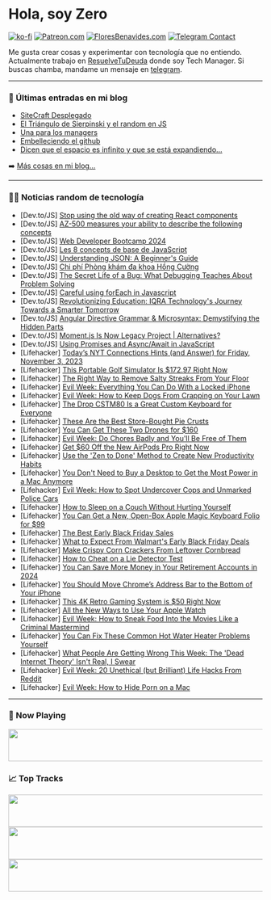 # Hola, soy Zero

[![ko-fi](https://ko-fi.com/img/githubbutton_sm.svg)](https://ko-fi.com/J3J4N0LUK)
[![Patreon.com](https://img.shields.io/endpoint.svg?url=https%3A%2F%2Fshieldsio-patreon.vercel.app%2Fapi%3Fusername%3Dzerodragon%26type%3Dpatrons&style=for-the-badge)](https://patreon.com/zerodragon)
[![FloresBenavides.com](https://img.shields.io/website?down_message=oops&label=MiBlog&style=for-the-badge&up_message=online&url=https%3A%2F%2Ffloresbenavides.com)](https://floresbenavides.com)
[![Telegram Contact](https://img.shields.io/badge/escr%C3%ADbeme-ZeroDragon-%2326A5E4?style=for-the-badge&logo=telegram)](https://t.me/zerodragon)

Me gusta crear cosas y experimentar con tecnología que no entiendo.
Actualmente trabajo en [ResuelveTuDeuda](http://github.com/resuelve) donde soy Tech Manager.
Si buscas chamba, mandame un mensaje en [telegram](https://t.me/zerodragon).

---

### 📕 Últimas entradas en mi blog
<!-- BLOG-POST-LIST:START -->
- [SiteCraft Desplegado](https://floresbenavides.com/sitecraft-desplegado/)
- [El Triángulo de Sierpinski y el random en JS](https://floresbenavides.com/el-triangulo-de-sierpinski-y-el-random-en-js/)
- [Una para los managers](https://floresbenavides.com/una-para-los-managers/)
- [Embelleciendo el github](https://floresbenavides.com/embelleciendo-el-github/)
- [Dicen que el espacio es infinito y que se está expandiendo…](https://floresbenavides.com/dicen-que-el-espacio-es-infinito-y-que-se-esta-expandiendo/)
<!-- BLOG-POST-LIST:END -->

➡️ [Más cosas en mi blog...](https://floresbenavides.com)

---

### 👨‍💻 Noticias random de tecnología
<!-- TECH-POSTS:START -->
- [Dev.to/JS] [Stop using the old way of creating React components](https://dev.to/semihgkl/stop-using-the-old-way-of-creating-react-components-42pj)
- [Dev.to/JS] [AZ-500 measures your ability to describe the following concepts](https://dev.to/jackel12345/az-500-measures-your-ability-to-describe-the-following-concepts-470d)
- [Dev.to/JS] [Web Developer Bootcamp 2024](https://dev.to/lifewithcode/web-developer-bootcamp-2024-3hh0)
- [Dev.to/JS] [Les 8 concepts de base de JavaScript](https://dev.to/kureru/les-8-concepts-de-base-de-javascript-4g6c)
- [Dev.to/JS] [Understanding JSON: A Beginner&#39;s Guide](https://dev.to/xuho/understanding-json-a-beginners-guide-483g)
- [Dev.to/JS] [Chi phí Phòng khám đa khoa Hồng Cường](https://dev.to/phongkhamdkhongcuong6/chi-phi-phong-kham-da-khoa-hong-cuong-24md)
- [Dev.to/JS] [The Secret Life of a Bug: What Debugging Teaches About Problem Solving](https://dev.to/delia_code/the-secret-life-of-a-bug-what-debugging-teaches-about-problem-solving-eic)
- [Dev.to/JS] [Careful using forEach in Javascript](https://dev.to/tino_muc/careful-using-foreach-in-javascript-50jd)
- [Dev.to/JS] [Revolutionizing Education: IQRA Technology&#39;s Journey Towards a Smarter Tomorrow](https://dev.to/iqratechnology4/revolutionizing-education-iqra-technologys-journey-towards-a-smarter-tomorrow-5o2)
- [Dev.to/JS] [Angular Directive Grammar &amp; Microsyntax: Demystifying the Hidden Parts](https://dev.to/khangtrannn/angular-directive-grammar-microsyntax-demystifying-the-hidden-parts-529g)
- [Dev.to/JS] [Moment.js Is Now Legacy Project | Alternatives?](https://dev.to/shameel/momentjs-is-now-legacy-project-alternatives-5738)
- [Dev.to/JS] [Using Promises and Async/Await in JavaScript](https://dev.to/rowsanali/using-promises-and-asyncawait-in-javascript-3bpb)
- [Lifehacker] [Today’s NYT Connections Hints &lpar;and Answer&rpar; for Friday, November 3, 2023](https://lifehacker.com/nyt-connections-answer-today-november-3-2023-1850985071)
- [Lifehacker] [This Portable Golf Simulator Is $172.97 Right Now](https://lifehacker.com/this-portable-golf-simulator-is-172-97-right-now-1850977112)
- [Lifehacker] [The Right Way to Remove Salty Streaks From Your Floor](https://lifehacker.com/the-right-way-to-remove-salty-streaks-from-your-floor-1849980743)
- [Lifehacker] [Evil Week: Everything You Can Do With a Locked iPhone](https://lifehacker.com/everything-you-can-do-with-a-locked-iphone-1848948883)
- [Lifehacker] [Evil Week: How to Keep Dogs From Crapping on Your Lawn](https://lifehacker.com/the-evil-way-to-keep-dogs-off-your-lawn-1839469715)
- [Lifehacker] [The Drop CSTM80 Is a Great Custom Keyboard for Everyone](https://lifehacker.com/drop-cstm80-custom-keyboard-review-1850985799)
- [Lifehacker] [These Are the Best Store-Bought Pie Crusts](https://lifehacker.com/these-are-the-best-store-bought-pie-crusts-1849737398)
- [Lifehacker] [You Can Get These Two Drones for $160](https://lifehacker.com/you-can-get-these-two-drones-for-160-1850977010)
- [Lifehacker] [Evil Week: Do Chores Badly and You&#39;ll Be Free of Them](https://lifehacker.com/evil-week-do-chores-badly-and-youll-be-free-of-them-1850985894)
- [Lifehacker] [Get $60 Off the New AirPods Pro Right Now](https://lifehacker.com/get-50-off-the-new-airpods-pro-right-now-1850912629)
- [Lifehacker] [Use the &#39;Zen to Done&#39; Method to Create New Productivity Habits](https://lifehacker.com/how-to-use-the-zen-to-done-productivity-method-1850986328)
- [Lifehacker] [You Don&#39;t Need to Buy a Desktop to Get the Most Power in a Mac Anymore](https://lifehacker.com/m3-max-macbook-pro-review-1850985646)
- [Lifehacker] [Evil Week: How to Spot Undercover Cops and Unmarked Police Cars](https://lifehacker.com/how-to-spot-undercover-cops-and-unmarked-police-cars-1848309745)
- [Lifehacker] [How to Sleep on a Couch Without Hurting Yourself](https://lifehacker.com/how-to-sleep-on-a-couch-without-hurting-yourself-1850985809)
- [Lifehacker] [You Can Get a New, Open-Box Apple Magic Keyboard Folio for $99](https://lifehacker.com/you-can-get-a-new-open-box-apple-magic-keyboard-folio-1850976998)
- [Lifehacker] [The Best Early Black Friday Sales](https://lifehacker.com/what-to-expect-this-black-friday-1850941407)
- [Lifehacker] [What to Expect From Walmart&#39;s Early Black Friday Deals](https://lifehacker.com/what-to-expect-from-walmarts-early-black-friday-deals-1850982935)
- [Lifehacker] [Make Crispy Corn Crackers From Leftover Cornbread](https://lifehacker.com/make-crispy-corn-crackers-from-leftover-cornbread-1850985298)
- [Lifehacker] [How to Cheat on a Lie Detector Test](https://lifehacker.com/how-to-cheat-on-a-lie-detector-test-1819793069)
- [Lifehacker] [You Can Save More Money in Your Retirement Accounts in 2024](https://lifehacker.com/you-can-save-more-money-in-your-retirement-accounts-in-1850985218)
- [Lifehacker] [You Should Move Chrome’s Address Bar to the Bottom of Your iPhone](https://lifehacker.com/you-should-move-chrome-s-address-bar-to-the-bottom-of-y-1850945219)
- [Lifehacker] [This 4K Retro Gaming System is $50 Right Now](https://lifehacker.com/this-4k-retro-gaming-system-is-50-right-now-1850976978)
- [Lifehacker] [All the New Ways to Use Your Apple Watch](https://lifehacker.com/all-the-new-ways-to-use-your-apple-watch-1850984316)
- [Lifehacker] [Evil Week: How to Sneak Food Into the Movies Like a Criminal Mastermind](https://lifehacker.com/how-to-sneak-food-into-the-movies-like-a-criminal-maste-1847802143)
- [Lifehacker] [You Can Fix These Common Hot Water Heater Problems Yourself](https://lifehacker.com/you-can-fix-these-common-hot-water-heater-problems-your-1850982530)
- [Lifehacker] [What People Are Getting Wrong This Week: The &#39;Dead Internet Theory&#39; Isn&#39;t Real, I Swear](https://lifehacker.com/what-people-are-getting-wrong-this-week-the-dead-inter-1850983564)
- [Lifehacker] [Evil Week: 20 Unethical &lpar;but Brilliant&rpar; Life Hacks From Reddit](https://lifehacker.com/20-unethical-but-brilliant-life-hacks-from-reddit-1847783281)
- [Lifehacker] [Evil Week: How to Hide Porn on a Mac](https://lifehacker.com/how-to-hide-porn-on-a-mac-1850982371)<!-- TECH-POSTS:END -->

---

### 🎵 Now Playing
<a href="https://spotify-now-playing-dun.vercel.app/now-playing?open"><img src="https://spotify-now-playing-dun.vercel.app/now-playing" width="540" height="64"></a>

### 📈 Top Tracks
<a href="https://spotify-now-playing-dun.vercel.app/top-tracks?i=1&open"><img src="https://spotify-now-playing-dun.vercel.app/top-tracks?i=1" width="540" height="64"></a>
<a href="https://spotify-now-playing-dun.vercel.app/top-tracks?i=2&open"><img src="https://spotify-now-playing-dun.vercel.app/top-tracks?i=2" width="540" height="64"></a>
<a href="https://spotify-now-playing-dun.vercel.app/top-tracks?i=3&open"><img src="https://spotify-now-playing-dun.vercel.app/top-tracks?i=3" width="540" height="64"></a>
